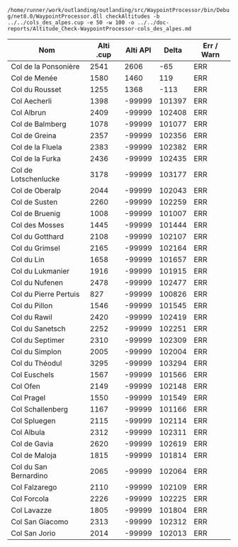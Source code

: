 `/home/runner/work/outlanding/outlanding/src/WaypointProcessor/bin/Debug/net8.0/WaypointProcessor.dll checkAltitudes -b ../../cols_des_alpes.cup -e 50 -w 100 -o ../../doc-reports/Altitude_Check-WaypointProcessor-cols_des_alpes.md`
  
| Nom | Alti .cup | Alti API | Delta | Err / Warn |
|---|---|---|---|---|
| Col de la Ponsonière | 2541 | 2606 | -65 | ERR |
| Col de Menée | 1580 | 1460 | 119 | ERR |
| Col du Rousset | 1255 | 1368 | -113 | ERR |
| Col Aecherli | 1398 | -99999 | 101397 | ERR |
| Col Albrun | 2409 | -99999 | 102408 | ERR |
| Col de Balmberg | 1078 | -99999 | 101077 | ERR |
| Col de Greina | 2357 | -99999 | 102356 | ERR |
| Col de la Fluela | 2383 | -99999 | 102382 | ERR |
| Col de la Furka | 2436 | -99999 | 102435 | ERR |
| Col de Lotschenlucke | 3178 | -99999 | 103177 | ERR |
| Col de Oberalp | 2044 | -99999 | 102043 | ERR |
| Col de Susten | 2260 | -99999 | 102259 | ERR |
| Col de Bruenig | 1008 | -99999 | 101007 | ERR |
| Col des Mosses | 1445 | -99999 | 101444 | ERR |
| Col du Gotthard | 2108 | -99999 | 102107 | ERR |
| Col du Grimsel | 2165 | -99999 | 102164 | ERR |
| Col du Lin | 1658 | -99999 | 101657 | ERR |
| Col du Lukmanier | 1916 | -99999 | 101915 | ERR |
| Col du Nufenen | 2478 | -99999 | 102477 | ERR |
| Col du Pierre Pertuis | 827 | -99999 | 100826 | ERR |
| Col du Pillon | 1546 | -99999 | 101545 | ERR |
| Col du Rawil | 2420 | -99999 | 102419 | ERR |
| Col du Sanetsch | 2252 | -99999 | 102251 | ERR |
| Col du Septimer | 2310 | -99999 | 102309 | ERR |
| Col du Simplon | 2005 | -99999 | 102004 | ERR |
| Col du Théodul | 3295 | -99999 | 103294 | ERR |
| Col Euschels | 1567 | -99999 | 101566 | ERR |
| Col Ofen | 2149 | -99999 | 102148 | ERR |
| Col Pragel | 1550 | -99999 | 101549 | ERR |
| Col Schallenberg | 1167 | -99999 | 101166 | ERR |
| Col Spluegen | 2115 | -99999 | 102114 | ERR |
| Col Albula | 2312 | -99999 | 102311 | ERR |
| Col de Gavia | 2620 | -99999 | 102619 | ERR |
| Col de Maloja | 1815 | -99999 | 101814 | ERR |
| Col du San Bernardino | 2065 | -99999 | 102064 | ERR |
| Col Falzarego | 2110 | -99999 | 102109 | ERR |
| Col Forcola | 2226 | -99999 | 102225 | ERR |
| Col Lavazze | 1805 | -99999 | 101804 | ERR |
| Col San Giacomo | 2313 | -99999 | 102312 | ERR |
| Col San Jorio | 2014 | -99999 | 102013 | ERR |
